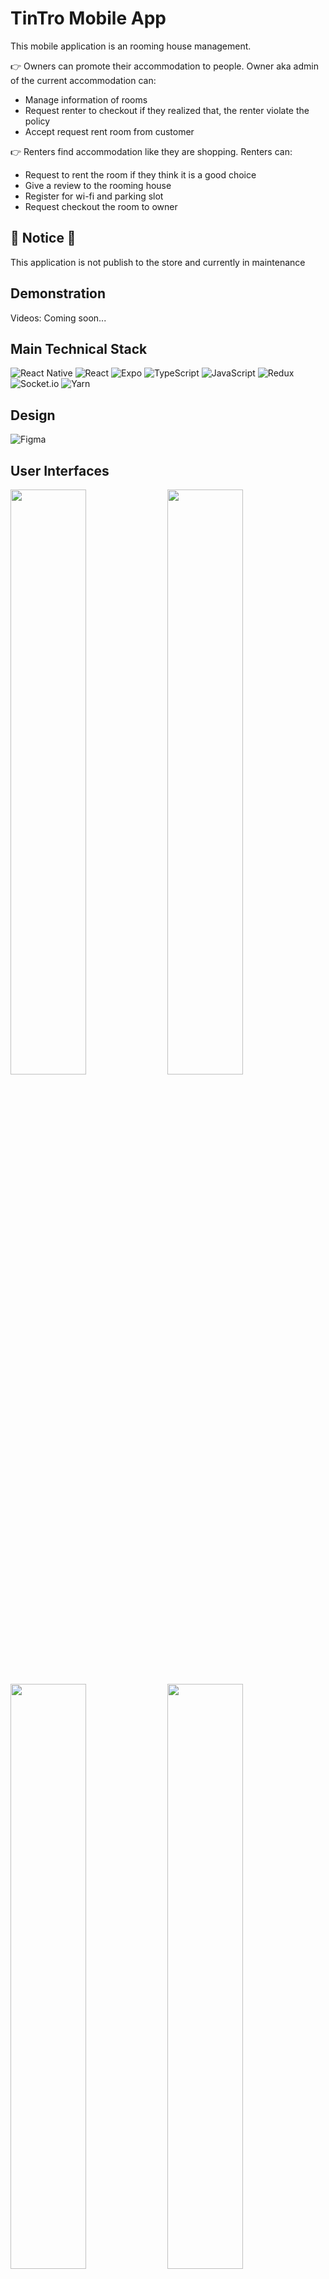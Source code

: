 # TinTro Mobile App

This mobile application is an rooming house management. 
  
👉 Owners can promote their accommodation to people. Owner aka admin of the current accommodation can:
- Manage information of rooms
- Request renter to checkout if they realized that, the renter violate the policy
- Accept request rent room from customer
  
👉 Renters find accommodation like they are shopping. Renters can:
- Request to rent the room if they think it is a good choice
- Give a review to the rooming house
- Register for wi-fi and parking slot
- Request checkout the room to owner

## 🛑 Notice 🛑
This application is not publish to the store and currently in maintenance

## Demonstration

Videos: Coming soon...

## Main Technical Stack
![React Native](https://img.shields.io/badge/react_native-%2320232a.svg?style=for-the-badge&logo=react&logoColor=%2361DAFB)
![React](https://img.shields.io/badge/react-%2320232a.svg?style=for-the-badge&logo=react&logoColor=%2361DAFB)
![Expo](https://img.shields.io/badge/expo-1C1E24?style=for-the-badge&logo=expo&logoColor=#D04A37)
![TypeScript](https://img.shields.io/badge/typescript-%23007ACC.svg?style=for-the-badge&logo=typescript&logoColor=white)
![JavaScript](https://img.shields.io/badge/javascript-%23323330.svg?style=for-the-badge&logo=javascript&logoColor=%23F7DF1E)
![Redux](https://img.shields.io/badge/redux-%23593d88.svg?style=for-the-badge&logo=redux&logoColor=white)
![Socket.io](https://img.shields.io/badge/Socket.io-black?style=for-the-badge&logo=socket.io&badgeColor=010101)
![Yarn](https://img.shields.io/badge/yarn-%232C8EBB.svg?style=for-the-badge&logo=yarn&logoColor=white)

## Design
![Figma](https://www.figma.com/file/Jo1W9jbAOCZX3OcnPdxYj8/Design?type=design&node-id=0%3A1&mode=design&t=F4k07s6lBDrRUTeF-1)

## User Interfaces
<img src='screenshots/IMG-0079.PNG' width='49%'/>  <img src='screenshots/IMG-0081.PNG' width='49%'/>
<img src='screenshots/IMG-0082.PNG' width='49%'/>  <img src='screenshots/IMG-0083.PNG' width='49%'/>
<img src='screenshots/IMG-0084.PNG' width='49%'/>  <img src='screenshots/IMG-0085.PNG' width='49%'/>
<img src='screenshots/IMG-0086.PNG' width='49%'/>  <img src='screenshots/IMG-0087.PNG' width='49%'/>
<img src='screenshots/IMG-0088.PNG' width='49%'/>  <img src='screenshots/IMG-0089.PNG' width='49%'/>
<img src='screenshots/IMG-0090.PNG' width='49%'/>  <img src='screenshots/IMG-0091.PNG' width='49%'/>
<img src='screenshots/IMG-0092.PNG' width='49%'/>  <img src='screenshots/IMG-0093.PNG' width='49%'/>
<img src='screenshots/IMG-0094.PNG' width='49%'/>  <img src='screenshots/IMG-0095.PNG' width='49%'/>
<img src='screenshots/IMG-0096.PNG' width='49%'/>  <img src='screenshots/IMG-0097.PNG' width='49%'/>
<img src='screenshots/IMG-0098.PNG' width='49%'/>  <img src='screenshots/IMG-0099.PNG' width='49%'/>

## Folder Structure

## Maintenance
1. Add feature manage rooming house for owner 
2. Add monthly bill visualization for  
2. Improve performance


## Contribution
Thiên Bảo - [@baonguyen-bku](https://github.com/bao-nguyenbku)
  
Hiếu Đặng [@ThanhHieuDang](https://github.com/ThanhHieuDang0706)